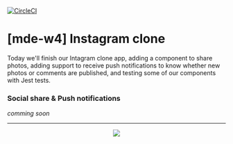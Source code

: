 [![CircleCI](https://circleci.com/gh/rmotr/exponent-week-4-example-app/tree/master.svg?style=svg&circle-token=730ca89e4084036631400969fea19d4606f8ffdd)](https://circleci.com/gh/rmotr/exponent-week-4-example-app/tree/master)

# [mde-w4] Instagram clone

Today we'll finish our Intagram clone app, adding a component to share photos, adding support to receive push notifications to know whether new photos or comments are published, and testing some of our components with Jest tests.

### Social share & Push notifications

*comming soon*

---
<p align="center">
  <img src="http://i.imgur.com/JEIGdC6.png">
</p>
